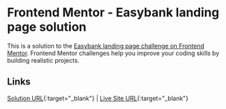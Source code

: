 # Frontend Mentor - Easybank landing page solution

This is a solution to the [Easybank landing page challenge on Frontend Mentor](https://www.frontendmentor.io/challenges/easybank-landing-page-WaUhkoDN). Frontend Mentor challenges help you improve your coding skills by building realistic projects.

## Links

[Solution URL](https://github.com/MyselfRoshan/easybank-landing-page){:target="_blank"} | [Live Site URL](https://github.com/MyselfRoshan/easybank-landing-page){:target="_blank"}

